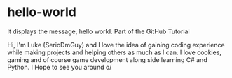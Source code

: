 # hello-world
It displays the message, hello world. Part of the GitHub Tutorial

Hi, I'm Luke (SerioDmGuy) and I love the idea of gaining coding experience while making projects and helping others as much as I can.
I love cookies, gaming and of course game development along side learning C# and Python. I Hope to see you around o/
